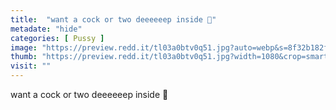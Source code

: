 ```yaml
---
title:  "want a cock or two deeeeeep inside 🥵"
metadate: "hide"
categories: [ Pussy ]
image: "https://preview.redd.it/tl03a0btv0q51.jpg?auto=webp&s=8f32b182f0492edb247611c233e651adea04d296"
thumb: "https://preview.redd.it/tl03a0btv0q51.jpg?width=1080&crop=smart&auto=webp&s=de1ed9640c211b5b81ee21893d80a4a18171220f"
visit: ""
---
```

want a cock or two deeeeeep inside 🥵
